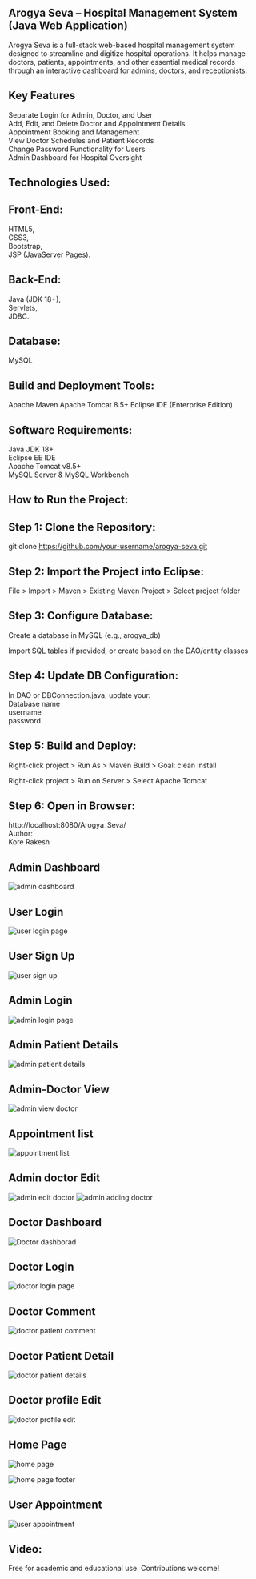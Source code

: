 ## Arogya Seva – Hospital Management System (Java Web Application)
Arogya Seva is a full-stack web-based hospital management system designed to streamline and digitize hospital operations. It helps manage doctors, patients, appointments, and other essential medical records through an interactive dashboard for admins, doctors, and receptionists.
## Key Features
Separate Login for Admin, Doctor, and User  
Add, Edit, and Delete Doctor and Appointment Details  
Appointment Booking and Management  
View Doctor Schedules and Patient Records  
Change Password Functionality for Users  
Admin Dashboard for Hospital Oversight  

## Technologies Used:
## Front-End:
HTML5,  
CSS3,   
Bootstrap,  
JSP (JavaServer Pages).

## Back-End:
Java (JDK 18+),  
Servlets,  
JDBC.

## Database:
MySQL

## Build and Deployment Tools:
Apache Maven
Apache Tomcat 8.5+
Eclipse IDE (Enterprise Edition)

## Software Requirements:
Java JDK 18+  
Eclipse EE IDE  
Apache Tomcat v8.5+  
MySQL Server & MySQL Workbench  


## How to Run the Project:
## Step 1: Clone the Repository:
git clone https://github.com/your-username/arogya-seva.git  

## Step 2: Import the Project into Eclipse:
File >   Import >   Maven >   Existing Maven Project >   Select project folder

## Step 3: Configure Database:
Create a database in MySQL (e.g., arogya_db)  

Import SQL tables if provided, or create based on the DAO/entity classes

## Step 4: Update DB Configuration:
In DAO or DBConnection.java, update your:  
Database name  
username  
password
## Step 5: Build and Deploy:
Right-click project >   Run As >   Maven Build >   Goal: clean install  

Right-click project >   Run on Server >   Select Apache Tomcat

## Step 6: Open in Browser:
http://localhost:8080/Arogya_Seva/  
Author:  
Kore Rakesh  

## Admin Dashboard
![admin dashboard ](https://github.com/user-attachments/assets/0bbd5f3e-4cdf-4237-beb1-c4ad4f9c6a93)

## User Login 
![user login page](https://github.com/user-attachments/assets/9060ca8a-cc6e-47d7-b403-442f8de80e5e)

## User Sign Up
![user sign up ](https://github.com/user-attachments/assets/b06715d1-fdf1-428f-9f75-0312159c5d45)

## Admin Login
![admin login page](https://github.com/user-attachments/assets/702e8ed0-2fa3-454f-91d0-bef3d4e5c8d2)

## Admin Patient Details
![admin patient details](https://github.com/user-attachments/assets/4593b5e5-d12e-45ce-9127-e8d082bf3656)

## Admin-Doctor View
![admin view doctor](https://github.com/user-attachments/assets/c2ba312f-0dbd-4078-90df-be9fcdac4122)

## Appointment list
![appointment list](https://github.com/user-attachments/assets/7a6646c2-a139-4dbe-8294-7115a76042d9)

## Admin doctor Edit
![admin edit doctor](https://github.com/user-attachments/assets/2f086efd-c5f9-43f0-a636-13f083710ebb)
![admin adding doctor](https://github.com/user-attachments/assets/30f6e704-cce6-4fd2-bf5e-606451a86f0a)

## Doctor Dashboard
![Doctor dashborad](https://github.com/user-attachments/assets/89934d72-5edc-4f45-bd12-02b3e250dfe3)

## Doctor Login
![doctor login page](https://github.com/user-attachments/assets/7eff1aa3-ead9-4ba1-aaee-6c4e2e2c242e)

## Doctor Comment
![doctor patient comment](https://github.com/user-attachments/assets/6d8d2394-15f5-4611-a949-911430fca908)

## Doctor Patient Detail
![doctor patient details](https://github.com/user-attachments/assets/04902655-3c2e-4a86-8b6a-ef8c979cf328)

## Doctor profile Edit
![doctor profile edit](https://github.com/user-attachments/assets/81e1dbff-01de-44db-9266-0df95e244f45)

## Home Page
![home page ](https://github.com/user-attachments/assets/eccf0f3f-8eeb-48c3-85f4-463a4c78412e)

![home page footer](https://github.com/user-attachments/assets/0ee3f309-125c-42d1-b003-a25b2f69d613)

## User Appointment
![user appointment ](https://github.com/user-attachments/assets/1ff21fc3-9126-4da7-97d8-dbce07add144)

## Video:

Free for academic and educational use. Contributions welcome!
